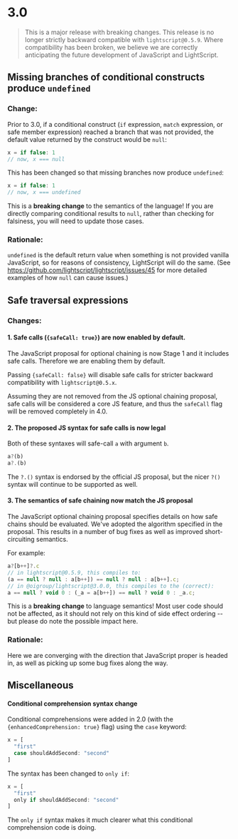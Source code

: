 # 3.0

>This is a major release with breaking changes. This release is no longer strictly backward compatible with `lightscript@0.5.9`. Where compatibility has been broken, we believe we are correctly anticipating the future development of JavaScript and LightScript.

## Missing branches of conditional constructs produce `undefined`

### Change:

Prior to 3.0, if a conditional construct (`if` expression, `match` expression, or safe member expression) reached a branch that was not provided, the default value returned by the construct would be `null`:

```js
x = if false: 1
// now, x === null
```

This has been changed so that missing branches now produce `undefined`:

```js
x = if false: 1
// now, x === undefined
```

This is a **breaking change** to the semantics of the language! If you are directly comparing conditional results to `null`, rather than checking for falsiness, you will need to update those cases.

### Rationale:

`undefined` is the default return value when something is not provided vanilla JavaScript, so for reasons of consistency, LightScript will do the same. (See https://github.com/lightscript/lightscript/issues/45 for more detailed examples of how `null` can cause issues.)

## Safe traversal expressions

### Changes:

#### 1. Safe calls (`{safeCall: true}`) are now enabled by default.

The JavaScript proposal for optional chaining is now Stage 1 and it includes safe calls. Therefore we are enabling them by default.

Passing `{safeCall: false}` will disable safe calls for stricter backward compatibility with `lightscript@0.5.x`.

Assuming they are not removed from the JS optional chaining proposal, safe calls will be considered a core JS feature, and thus the `safeCall` flag will be removed completely in 4.0.

#### 2. The proposed JS syntax for safe calls is now legal

Both of these syntaxes will safe-call `a` with argument `b`.
```js
a?(b)
a?.(b)
```

The `?.()` syntax is endorsed by the official JS proposal, but the nicer `?()` syntax will continue to be supported as well.

#### 3. The semantics of safe chaining now match the JS proposal

The JavaScript optional chaining proposal specifies details on how safe chains should be evaluated. We've adopted the algorithm specified in the proposal. This results in a number of bug fixes as well as improved short-circuiting semantics.

For example:
```js
a?[b++]?.c
// in lightscript@0.5.9, this compiles to:
(a == null ? null : a[b++]) == null ? null : a[b++].c;
// in @oigroup/lightscript@3.0.0, this compiles to the (correct):
a == null ? void 0 : (_a = a[b++]) == null ? void 0 : _a.c;
```

This is a **breaking change** to language semantics! Most user code should not be affected, as it should not rely on this kind of side effect ordering -- but please do note the possible impact here.

### Rationale:

Here we are converging with the direction that JavaScript proper is headed in, as well as picking up some bug fixes along the way.

## Miscellaneous

#### Conditional comprehension syntax change

Conditional comprehensions were added in 2.0 (with the `{enhancedComprehension: true}` flag) using the `case` keyword:
```js
x = [
  "first"
  case shouldAddSecond: "second"
]
```

The syntax has been changed to `only if`:
```js
x = [
  "first"
  only if shouldAddSecond: "second"
]
```

The `only if` syntax makes it much clearer what this conditional comprehension code is doing.

